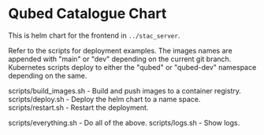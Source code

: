 # Qubed Catalogue Chart

This is helm chart for the frontend in `../stac_server`.

Refer to the scripts for deployment examples. The images names are appended with "main" or "dev" depending on the current git branch. Kubernetes scripts deploy to either the "qubed" or "qubed-dev" namespace depending on the same. 

scripts/build_images.sh - Build and push images to a container registry.
scripts/deploy.sh - Deploy the helm chart to a name space. 
scripts/restart.sh - Restart the deployment.

scripts/everything.sh - Do all of the above.
scripts/logs.sh - Show logs.
